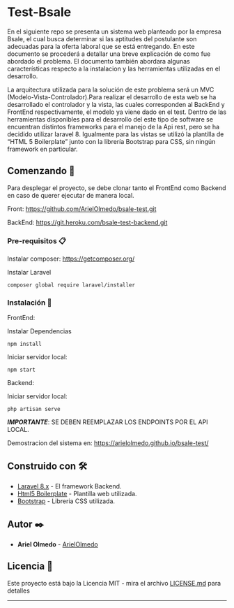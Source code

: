 # Test-Bsale

En el siguiente repo se presenta un sistema web planteado por la empresa Bsale, el cual busca determinar si las aptitudes del postulante son adecuadas para la oferta laboral que se está entregando. En este documento se procederá a detallar una breve explicación de como fue abordado el problema. El documento también abordara algunas características respecto a la instalacion y las herramientas utilizadas en el desarrollo.

La arquitectura utilizada para la solución de este problema será un MVC (Modelo-Vista-Controlador).Para realizar el desarrollo de esta web se ha desarrollado el controlador y la vista, las cuales corresponden al BackEnd y FrontEnd respectivamente, el modelo ya viene dado en el test. Dentro de las herramientas disponibles para el desarrollo del este tipo de software se encuentran distintos frameworks para el manejo de la Api rest, pero se ha decidido utilizar laravel 8. Igualmente para las vistas se utilizó la plantilla de “HTML 5 Boilerplate” junto con la librería Bootstrap para CSS, sin ningún framework en particular.

## Comenzando 🚀

Para desplegar el proyecto, se debe clonar tanto el FrontEnd como Backend en caso de querer ejecutar de manera local.

Front:
https://github.com/ArielOlmedo/bsale-test.git

BackEnd:
https://git.heroku.com/bsale-test-backend.git


### Pre-requisitos 📋

Instalar composer: https://getcomposer.org/

Instalar Laravel
```
composer global require laravel/installer
```

### Instalación 🔧

FrontEnd:

Instalar Dependencias

```
npm install
```

Iniciar servidor local:

```
npm start
```

Backend:

Iniciar servidor local:

```
php artisan serve
```

***IMPORTANTE***: SE DEBEN REEMPLAZAR LOS ENDPOINTS POR EL API LOCAL.

Demostracion del sistema en: https://arielolmedo.github.io/bsale-test/

## Construido con 🛠️



* [Laravel 8.x](https://laravel.com/) - El framework Backend.
* [Html5 Boilerplate](https://html5boilerplate.com/) - Plantilla web utilizada.
* [Bootstrap](https://getbootstrap.com/) - Libreria CSS utilizada.


## Autor ✒️

* **Ariel Olmedo** - [ArielOlmedo](https://github.com/ArielOlmedo)


## Licencia 📄

Este proyecto está bajo la Licencia MIT - mira el archivo [LICENSE.md](LICENSE.md) para detalles

---
